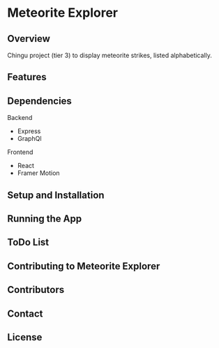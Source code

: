 # Meteorite Explorer

## Overview

Chingu project (tier 3) to display meteorite strikes, listed alphabetically.

## Features

## Dependencies

Backend

- Express
- GraphQl

Frontend

- React
- Framer Motion

## Setup and Installation

## Running the App

## ToDo List

## Contributing to Meteorite Explorer

## Contributors

## Contact

## License
